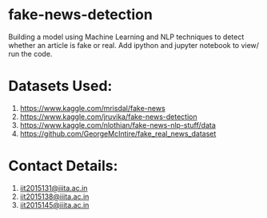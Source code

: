 # fake-news-detection
Building a model using Machine Learning and NLP techniques to detect whether an article is fake or real.
Add ipython and jupyter notebook to view/ run the code.

# Datasets Used:
1. https://www.kaggle.com/mrisdal/fake-news
2. https://www.kaggle.com/jruvika/fake-news-detection
3. https://www.kaggle.com/nlothian/fake-news-nlp-stuff/data
4. https://github.com/GeorgeMcIntire/fake_real_news_dataset

# Contact Details:
1. iit2015131@iiita.ac.in
2. iit2015138@iiita.ac.in
3. iit2015145@iiita.ac.in

